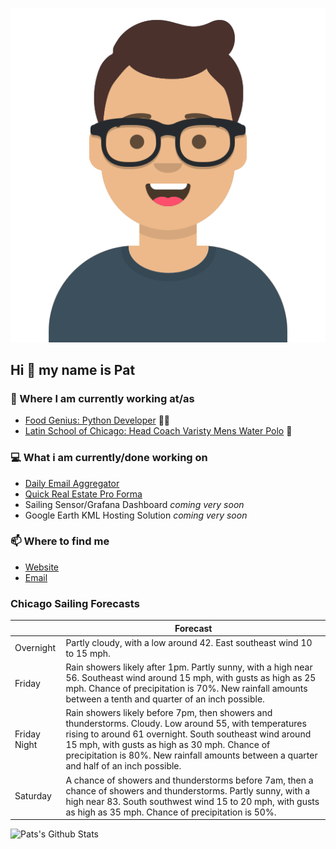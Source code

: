 [![Social banner for p-j-falconer](https://raw.githubusercontent.com/P-J-FALCONER/P-J-FALCONER/master/assets/avataaars.svg)](https://patfalconer.com/)
## Hi :wave: my name is Pat

### 💼 Where I am currently working at/as
- [Food Genius: Python Developer](https://getfoodgenius.com/) 🍔🐍
- [Latin School of Chicago: Head Coach Varisty Mens Water Polo](https://www.latinschool.org/) 🤽


### 💻 What i am currently/done working on
 - [Daily Email Aggregator](https://github.com/P-J-FALCONER/dott_daily_mail)
 - [Quick Real Estate Pro Forma](https://github.com/P-J-FALCONER/henry)
 - Sailing Sensor/Grafana Dashboard *coming very soon*
 - Google Earth KML Hosting Solution *coming very soon*

### 📫 Where to find me
 - [Website](https://patfalconer.com/)
 - [Email](mailto:patrick.j.falconer@gmail.com)


### Chicago Sailing Forecasts
|   | Forecast  |
|---|---|
| Overnight | Partly cloudy, with a low around 42. East southeast wind 10 to 15 mph. |
| Friday | Rain showers likely after 1pm. Partly sunny, with a high near 56. Southeast wind around 15 mph, with gusts as high as 25 mph. Chance of precipitation is 70%. New rainfall amounts between a tenth and quarter of an inch possible. |
| Friday Night | Rain showers likely before 7pm, then showers and thunderstorms. Cloudy. Low around 55, with temperatures rising to around 61 overnight. South southeast wind around 15 mph, with gusts as high as 30 mph. Chance of precipitation is 80%. New rainfall amounts between a quarter and half of an inch possible. |
| Saturday | A chance of showers and thunderstorms before 7am, then a chance of showers and thunderstorms. Partly sunny, with a high near 83. South southwest wind 15 to 20 mph, with gusts as high as 35 mph. Chance of precipitation is 50%. |

![Pats's Github Stats](https://github-readme-stats.vercel.app/api?username=p-j-falconer&show_icons=true&theme=radical)
